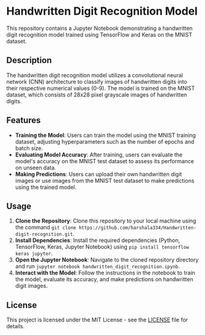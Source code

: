 # Handwritten Digit Recognition Model

This repository contains a Jupyter Notebook demonstrating a handwritten digit recognition model trained using TensorFlow and Keras on the MNIST dataset.

## Description

The handwritten digit recognition model utilizes a convolutional neural network (CNN) architecture to classify images of handwritten digits into their respective numerical values (0-9). The model is trained on the MNIST dataset, which consists of 28x28 pixel grayscale images of handwritten digits.

## Features

- **Training the Model**: Users can train the model using the MNIST training dataset, adjusting hyperparameters such as the number of epochs and batch size.
- **Evaluating Model Accuracy**: After training, users can evaluate the model's accuracy on the MNIST test dataset to assess its performance on unseen data.
- **Making Predictions**: Users can upload their own handwritten digit images or use images from the MNIST test dataset to make predictions using the trained model.

## Usage

1. **Clone the Repository**: Clone this repository to your local machine using the command `git clone https://github.com/harshala334/Handwritten-digit-recognition.git`.
2. **Install Dependencies**: Install the required dependencies (Python, TensorFlow, Keras, Jupyter Notebook) using `pip install tensorflow keras jupyter`.
3. **Open the Jupyter Notebook**: Navigate to the cloned repository directory and run `jupyter notebook handwritten_digit_recognition.ipynb`.
4. **Interact with the Model**: Follow the instructions in the notebook to train the model, evaluate its accuracy, and make predictions on handwritten digit images.


## License

This project is licensed under the MIT License - see the [LICENSE](LICENSE) file for details.
